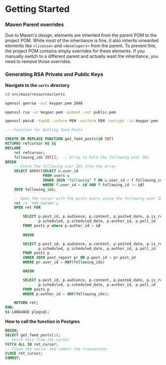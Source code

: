 # Getting Started

### Maven Parent overrides

Due to Maven's design, elements are inherited from the parent POM to the project POM.
While most of the inheritance is fine, it also inherits unwanted elements like `<license>` and `<developers>` from the parent.
To prevent this, the project POM contains empty overrides for these elements.
If you manually switch to a different parent and actually want the inheritance, you need to remove those overrides.

### Generating RSA Private and Public Keys

**Navigate to the `certs` directory**

```bash
cd src/main/resources/certs
```   

```bash
openssl genrsa -out keypar.pem 2048
```

```bash
openssl rsa -in keypar.pem -pubout -out public.pem
```

```bash
openssl pkcs8 -topk8 -inform PEM -outform PEM -nocrypt -in keypar.pem -out private.pem 
```


```sql
----Function for Getting feed Posts

CREATE OR REPLACE FUNCTION get_feed_posts(id INT)
RETURNS refcursor AS $$
DECLARE
    ret refcursor;
    following_ids INT[];  -- Array to hold the following user IDs
BEGIN
    -- Fetch the following user IDs into the array
    SELECT ARRAY(SELECT u.user_id
                 FROM users u
                 INNER JOIN "following" f ON u.user_id = f.following_id
                 WHERE f.user_id = id AND f.following_id != id)
    INTO following_ids;

    -- Open the cursor with the posts query using the following user IDs
    ret := 'ret_cursor';
    OPEN ret FOR

		SELECT p.post_id, p.audience, p.content, p.posted_date, p.is_reply, p.reply_restriction,
               p.scheduled, p.scheduled_date, p.author_id, p.poll_id
        FROM posts p where p.author_id = id
			
		UNION

        SELECT p.post_id, p.audience, p.content, p.posted_date, p.is_reply, p.reply_restriction,
               p.scheduled, p.scheduled_date, p.author_id, p.poll_id
        FROM posts p
        INNER JOIN post_repost pr ON p.post_id = pr.post_id
        WHERE pr.user_id = ANY(following_ids)

        UNION

        SELECT p.post_id, p.audience, p.content, p.posted_date, p.is_reply, p.reply_restriction,
               p.scheduled, p.scheduled_date, p.author_id, p.poll_id
        FROM posts p
        WHERE p.author_id = ANY(following_ids);

    RETURN ret;
END;
$$ LANGUAGE plpgsql;
```



**How to call the function in Postgres**
```sql
BEGIN;
SELECT get_feed_posts(1);
-- Fetch data from the cursor
FETCH ALL IN ret_cursor;
-- Close the cursor and commit the transaction
CLOSE ret_cursor;
COMMIT;
```
